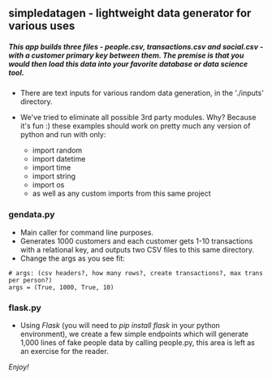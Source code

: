 ## simpledatagen - lightweight data generator for various uses

##### This app builds three files - people.csv, transactions.csv and social.csv - with a customer primary key between them. The premise is that you would then load this data into your favorite database or data science tool.

- There are text inputs for various random data generation, in the './inputs' directory.

- We've tried to eliminate all possible 3rd party modules. Why? Because it's fun :) these examples should work on pretty much any version of python and run with only:
	- import random
	- import datetime
	- import time
	- import string
	- import os
	- as well as any custom imports from this same project

### gendata.py

- Main caller for command line purposes. 
- Generates 1000 customers and each customer gets 1-10 transactions with a relational key, and outputs two CSV files to this same directory. 
- Change the args as you see fit:
```
# args: (csv headers?, how many rows?, create transactions?, max trans per person?)
args = (True, 1000, True, 10)
```

### flask.py

- Using *Flask* (you will need to _pip install flask_ in your python environment), we create a few simple endpoints which will generate 1,000 lines of fake people data by calling people.py, this area is left as an exercise for the reader. 

*Enjoy!*